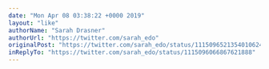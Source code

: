 ```yaml
---
date: "Mon Apr 08 03:38:22 +0000 2019"
layout: "like"
authorName: "Sarah Drasner"
authorUrl: "https://twitter.com/sarah_edo"
originalPost: "https://twitter.com/sarah_edo/status/1115096521354010624"
inReplyTo: "https://twitter.com/sarah_edo/status/1115096066867621888"
---
```

